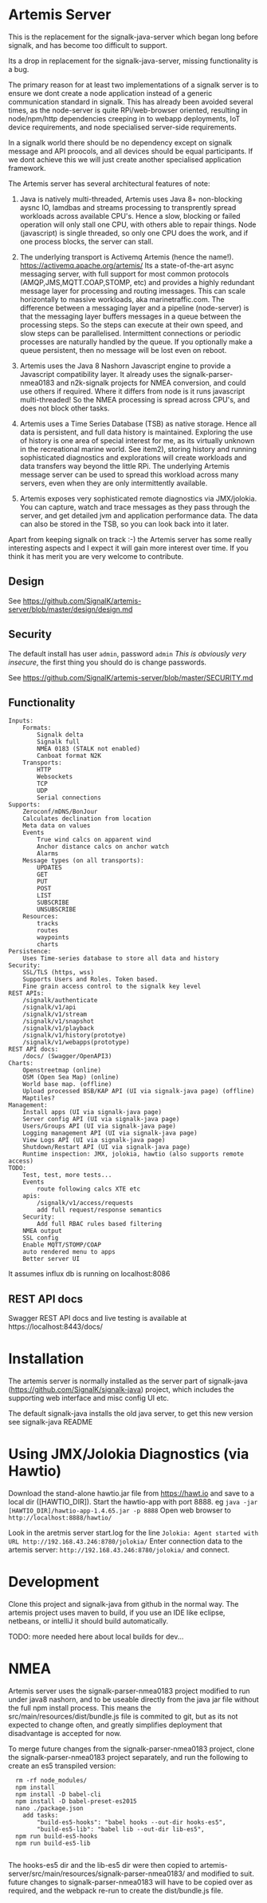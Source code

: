 Artemis Server
==============

This is the replacement for the signalk-java-server which began long before signalk, and has become too difficult to support.

Its a drop in replacement for the signalk-java-server, missing functionality is a bug.

The primary reason for at least two implementations of a signalk server is to ensure we dont  create a node application instead of a generic communication standard in signalk.  This has already been avoided several times, as the node-server is quite RPi/web-browser oriented, resulting in node/npm/http dependencies creeping in to webapp deployments, IoT device requirements,  and node specialised server-side requirements. 

In a signalk world there should be no dependency except on signalk message and API proocols, and all devices should be equal participants. If we dont achieve this we will just create another specialised application framework.

The Artemis server has several architectural features of note:

1) Java is natively multi-threaded, Artemis uses Java 8+ non-blocking aysnc IO, lamdbas and streams processing to transprently spread workloads across available CPU's. Hence a slow, blocking or failed operation will only stall one CPU, with others able to repair things.  Node (javascript) is single threaded, so only one CPU does the work, and if one process blocks, the server can stall.

2) The underlying transport is Activemq Artemis (hence the name!). https://activemq.apache.org/artemis/  Its a state-of-the-art async messaging server, with full support for most common protocols (AMQP,JMS,MQTT.COAP,STOMP, etc) and provides a highly redundant message layer for processing and routing imessages. This can scale horizontally to massive workloads, aka marinetraffic.com. The difference between a messaging layer and a pipeline (node-server) is that the messaging layer buffers messages in a queue between the processing steps. So the steps can execute at their own speed, and slow steps can be parallelised. Intermittent connections or periodic processes are naturally handled by the queue. If you optionally make a queue persistent, then no message will be lost even on reboot.

3) Artemis uses the Java 8 Nashorn Javascript engine to provide a Javascript compatibility layer. It already uses the signalk-parser-nmea0183 and n2k-signalk projects for NMEA conversion, and could use others if required. Where it differs from node is it runs javascript multi-threaded! So the NMEA processing is spread across CPU's, and does not block other tasks.

4) Artemis uses a Time Series Database (TSB) as native storage. Hence all data is persistent, and full data history is maintained. Exploring the use of history is one area of special interest for me, as its virtually unknown in the recreational marine world. See item2), storing history and running sophisticated diagnostics and explorations will create workloads and data transfers way beyond the little RPi. The underlying Artemis message server can be used to spread this workload across many servers, even when they are only intermittently available.

5) Artemis exposes very sophisticated remote diagnostics via JMX/jolokia. You can capture, watch and trace messages as they pass through the server, and get detailed jvm and application performance data. The data can also be stored in the TSB, so you can look back into it later.

Apart from keeping signalk on track :-) the Artemis server has some really interesting aspects and  I expect it will gain more interest over time. If you think it has merit you are very welcome to contribute.

Design
------
See https://github.com/SignalK/artemis-server/blob/master/design/design.md

Security
--------
The default install has user `admin`, password `admin` _This is obviously very insecure_, the first thing you should do is change passwords.

See https://github.com/SignalK/artemis-server/blob/master/SECURITY.md

Functionality
-------------

	Inputs:
		Formats:
			Signalk delta
			Signalk full
			NMEA 0183 (STALK not enabled)
			Canboat format N2K
		Transports:	
			HTTP
			Websockets
			TCP
			UDP
			Serial connections
	Supports:
		Zeroconf/mDNS/BonJour
		Calculates declination from location
		Meta data on values
		Events
			True wind calcs on apparent wind
			Anchor distance calcs on anchor watch
			Alarms
		Message types (on all transports):
			UPDATES
			GET
			PUT
			POST
			LIST
			SUBSCRIBE
			UNSUBSCRIBE
		Resources:
			tracks
			routes
			waypoints
			charts
	Persistence:
		Uses Time-series database to store all data and history
	Security:
		SSL/TLS (https, wss)
		Supports Users and Roles. Token based.
		Fine grain access control to the signalk key level
	REST APIs:
		/signalk/authenticate
		/signalk/v1/api
		/signalk/v1/stream
		/signalk/v1/snapshot
		/signalk/v1/playback
		/signalk/v1/history(prototye)
		/signalk/v1/webapps(prototype)
	REST API docs:
		/docs/ (Swagger/OpenAPI3)
	Charts:
		Openstreetmap (online) 
		OSM (Open Sea Map) (online)
		World base map. (offline)
		Upload processed BSB/KAP API (UI via signalk-java page) (offline)
		Maptiles?
	Management:
		Install apps (UI via signalk-java page)
		Server config API (UI via signalk-java page)
		Users/Groups API (UI via signalk-java page)
		Logging management API (UI via signalk-java page)
		View Logs API (UI via signalk-java page)
		Shutdown/Restart API (UI via signalk-java page)
		Runtime inspection: JMX, jolokia, hawtio (also supports remote access)
	TODO:
		Test, test, more tests...
		Events
			route following calcs XTE etc
		apis:
			/signalk/v1/access/requests
			add full request/response semantics
		Security:
			Add full RBAC rules based filtering
		NMEA output
		SSL config
		Enable MQTT/STOMP/COAP
		auto rendered menu to apps
		Better server UI

It assumes influx db is running on localhost:8086

REST API docs
-------------

Swagger REST API docs and live testing is available at https://localhost:8443/docs/


Installation
============

The artemis server is normally installed as the server part of signalk-java (https://github.com/SignalK/signalk-java) project, which includes the supporting web interface and misc config UI etc.

The default signalk-java installs the old java server, to get this new version see signalk-java README

Using JMX/Jolokia Diagnostics (via Hawtio)
==========================================

Download the stand-alone hawtio.jar file from https://hawt.io and save to a local dir ([HAWTIO_DIR]).
Start the hawtio-app with port 8888. eg `java -jar [HAWTIO_DIR]/hawtio-app-1.4.65.jar -p 8888`
Open web browser to `http://localhost:8888/hawtio/`

Look in the aretmis server start.log for the line `Jolokia: Agent started with URL http://192.168.43.246:8780/jolokia/`
Enter connection data to the artemis server: `http://192.168.43.246:8780/jolokia/` and connect.


Development
===========

Clone this project and signalk-java from github in the normal way. The artemis project uses maven to build, if you use an IDE like eclipse, netbeans, or intelliJ it should build automatically. 

TODO: more needed here about local builds for dev...


NMEA
====

Artemis server uses the signalk-parser-nmea0183 project modified to run under java8 nashorn, and to be useable directly from the java jar file without the full npm install process. This means the src/main/resources/dist/bundle.js file is commited to git, but as its not expected to change often, and greatly simplifies deployment that disadvantage is accepted for now.

To merge future changes from the signalk-parser-nmea0183 project, clone the signalk-parser-nmea0183 project separately, and run the following to create an es5 transpiled version:

```
  rm -rf node_modules/
  npm install
  npm install -D babel-cli
  npm install -D babel-preset-es2015
  nano ./package.json 
  	add tasks:
  		"build-es5-hooks": "babel hooks --out-dir hooks-es5",
    	"build-es5-lib": "babel lib --out-dir lib-es5",
  npm run build-es5-hooks
  npm run build-es5-lib
  
```
  The hooks-es5 dir and the lib-es5 dir were then copied to artemis-server/src/main/resources/signalk-parser-nmea0183/ and modified to suit. future changes to signalk-parser-nmea0183 will have to be copied over as required, and the webpack re-run to create the dist/bundle.js file.
  
  
